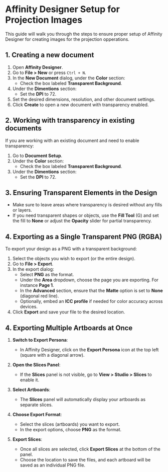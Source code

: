 # Affinity Designer Setup for Projection Images

This guide will walk you through the steps to ensure proper setup of Affinity Designer for creating images for the projection opperations.

## 1. Creating a new document

1. Open **Affinity Designer**.
2. Go to **File > New** or press `Ctrl + N`.
3. In the **New Document** dialog, under the **Color** section:
   - Check the box labeled **Transparent Background**.
4. Under the **Dimentions** section:
   - Set the **DPI** to 72.
4. Set the desired dimensions, resolution, and other document settings.
5. Click **Create** to open a new document with transparency enabled.

## 2. Working with transparency in existing documents

If you are working with an existing document and need to enable transparency:
1. Go to **Document Setup**.
2. Under the **Color** section:
   - Check the box labeled **Transparent Background**.
3. Under the **Dimentions** section:
   - Set the **DPI** to 72.

## 3. Ensuring Transparent Elements in the Design

- Make sure to leave areas where transparency is desired without any fills or layers.
- If you need transparent shapes or objects, use the **Fill Tool** (G) and set the fill to **None** or adjust the **Opacity** slider for partial transparency.

## 4. Exporting as a Single Transparent PNG (RGBA)

To export your design as a PNG with a transparent background:

1. Select the objects you wish to export (or the entire design).
2. Go to **File > Export**.
3. In the export dialog:
   - Select **PNG** as the format.
   - Under the **Area** dropdown, choose the page you are exporting. For instance  **Page 1**.
   - In the **Advanced** section, ensure that the **Matte** option is set to **None** (diagonal red line).
   - Optionally, embed an **ICC profile** if needed for color accuracy across devices.
4. Click **Export** and save your file to the desired location.

## 4. Exporting Multiple Artboards at Once 

1. **Switch to Export Persona**:
   - In Affinity Designer, click on the **Export Persona** icon at the top left (square with a diagonal arrow).

2. **Open the Slices Panel**:
   - If the **Slices** panel is not visible, go to **View > Studio > Slices** to enable it.

3. **Select Artboards**:
   - The **Slices** panel will automatically display your artboards as separate slices.

4. **Choose Export Format**:
   - Select the slices (artboards) you want to export.
   - In the export options, choose **PNG** as the format.

5. **Export Slices**:
   - Once all slices are selected, click **Export Slices** at the bottom of the panel. 
   - Choose the location to save the files, and each artboard will be saved as an individual PNG file.
